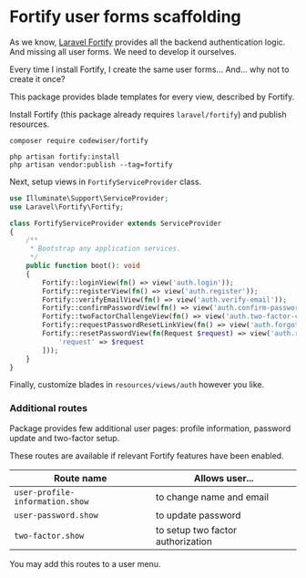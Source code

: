 # Fortify user forms scaffolding

As we know,
[Laravel Fortify](https://laravel.com/docs/12.x/fortify)
provides all the backend authentication logic. And missing all 
user forms. We need to develop it ourselves.

Every time I install Fortify, I create the same user forms... And... why not 
to create it once?

This package provides blade templates for every view, described by Fortify.

Install Fortify (this package already requires `laravel/fortify`) and publish 
resources.

```shell
composer require codewiser/fortify

php artisan fortify:install
php artisan vendor:publish --tag=fortify
```

Next, setup views in `FortifyServiceProvider` class.

```php
use Illuminate\Support\ServiceProvider;
use Laravel\Fortify\Fortify;

class FortifyServiceProvider extends ServiceProvider
{
    /**
     * Bootstrap any application services.
     */
    public function boot(): void
    {
        Fortify::loginView(fn() => view('auth.login'));
        Fortify::registerView(fn() => view('auth.register'));
        Fortify::verifyEmailView(fn() => view('auth.verify-email'));
        Fortify::confirmPasswordView(fn() => view('auth.confirm-password'));
        Fortify::twoFactorChallengeView(fn() => view('auth.two-factor-challenge'));
        Fortify::requestPasswordResetLinkView(fn() => view('auth.forgot-password'));
        Fortify::resetPasswordView(fn(Request $request) => view('auth.reset-password', [
            'request' => $request
        ]));
    }
}
```

Finally, customize blades in `resources/views/auth` however you like.

### Additional routes

Package provides few additional user pages: profile information, password
update and two-factor setup.

These routes are available if relevant Fortify features have been enabled. 

| Route name                      | Allows user...                    |
|---------------------------------|-----------------------------------|
| `user-profile-information.show` | to change name and email          |
| `user-password.show`            | to update password                |
| `two-factor.show`               | to setup two factor authorization |

You may add this routes to a user menu.
